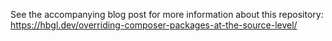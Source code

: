 See the accompanying blog post for more information about this repository: https://hbgl.dev/overriding-composer-packages-at-the-source-level/
